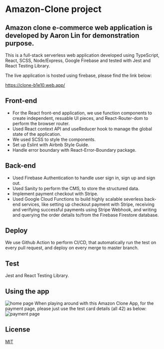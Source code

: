 # Amazon-Clone project

## Amazon clone e-commerce web application is developed by Aaron Lin for demonstration purpose.

This is a full-stack serverless web application developed using TypeScript, React, SCSS, Node/Express, Google Firebase and tested with Jest and React Testing Library.

The live application is hosted using firebase, please find the link below:

https://clone-b1e10.web.app/

## Front-end

- For the React front-end application, we use function components to create independent, resuable UI pieces, and React-Router-dom to perform the browser router.
- Used React context API and useReducer hook to manage the global state of the application.
- We used SCSS to style the components.
- Set up Eslint with Airbnb Style Guide.
- Handle error boundary with React-Error-Boundary package.

## Back-end

- Used Firebase Authentication to handle user sign in, sign up and sign out.
- Used Sanity to perform the CMS, to store the structured data.
- Implement payment checkout with Stripe.
- Used Google Cloud Functions to build highly scalable severless back-end services, like setting up checkout payment with Stripe, receiving and verifying successful payments using Stripe Webhook, and writing and querying the order details to/from the Firebase Firestore database.

## Deploy

We use Github Action to perform CI/CD, that automatically run the test on every pull request, and deploy on every merge to master branch.

## Test

Jest and React Testing Library.

## Using the app
![home page](https://user-images.githubusercontent.com/84072071/167325712-37dc18eb-2d96-498a-b812-02f77eb2354a.png)
When playing around with this Amazon Clone App, for the payment page, please just use the test card details (all 42) as below:
![payment page](https://user-images.githubusercontent.com/84072071/167288645-3458c676-b537-4b6d-a5b1-45bc510da8b2.png)
## License

  [MIT](LICENSE)
